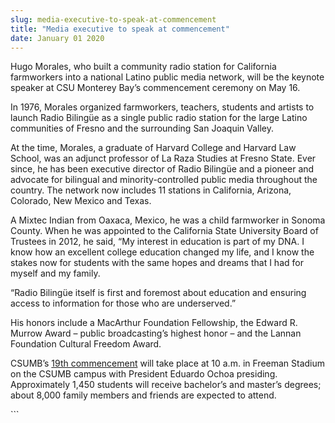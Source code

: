 ```yaml
---
slug: media-executive-to-speak-at-commencement
title: "Media executive to speak at commencement"
date: January 01 2020
---
```


 
<p>
  Hugo Morales, who built a community radio station for California farmworkers
  into a national Latino public media network, will be the keynote speaker at
  CSU Monterey Bay’s commencement ceremony on May 16.
</p>
<p>
  In 1976, Morales organized farmworkers, teachers, students and artists to
  launch Radio Bilingüe as a single public radio station for the large Latino
  communities of Fresno and the surrounding San Joaquin Valley.
</p>
<p>
  At the time, Morales, a graduate of Harvard College and Harvard Law School,
  was an adjunct professor of La Raza Studies at Fresno State. Ever since, he
  has been executive director of Radio Bilingüe and a pioneer and advocate for
  bilingual and minority&#45;controlled public media throughout the country. The
  network now includes 11 stations in California, Arizona, Colorado, New Mexico
  and Texas.
</p>
<p>
  A Mixtec Indian from Oaxaca, Mexico, he was a child farmworker in Sonoma
  County. When he was appointed to the California State University Board of
  Trustees in 2012, he said, “My interest in education is part of my DNA. I know
  how an excellent college education changed my life, and I know the stakes now
  for students with the same hopes and dreams that I had for myself and my
  family.
</p>
<p>
  “Radio Bilingüe itself is first and foremost about education and ensuring
  access to information for those who are underserved.”
</p>
<p>
  His honors include a MacArthur Foundation Fellowship, the Edward R. Murrow
  Award – public broadcasting’s highest honor – and the Lannan Foundation
  Cultural Freedom Award.
</p>
<p>
  CSUMB’s <a href="https://csumb.edu/commencement">19th commencement</a> will
  take place at 10 a.m. in Freeman Stadium on the CSUMB campus with President
  Eduardo Ochoa presiding. Approximately 1,450 students will receive bachelor’s
  and master’s degrees; about 8,000 family members and friends are expected to
  attend.
</p>
```
